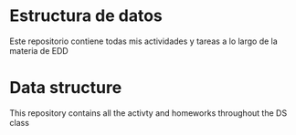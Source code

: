 # Estructura de datos

Este repositorio contiene todas mis actividades y tareas a lo largo de la materia de EDD

# Data structure
This repository contains all the activty and homeworks throughout the DS class
